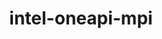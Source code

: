 ---
title: "intel-oneapi-mpi"
layout: cache
categories: [package, develop-2024-01-07]
meta: {"versions": ["2021.11.0"], "compilers": ["oneapi@=2023.2.0"], "oss": ["ubuntu20.04"], "platforms": ["linux"], "targets": ["x86_64_v3"], "stacks": ["e4s-oneapi", "root"], "num_specs": 1, "num_specs_by_stack": {"e4s-oneapi": 1, "root": 1}}
spec_details: [{"hash": "tkxaqbgjlkdjousxn2lndsjhieyqhv5v", "compiler": "oneapi@=2023.2.0", "versions": ["2021.11.0"], "os": "ubuntu20.04", "platform": "linux", "target": "x86_64_v3", "variants": ["build_system=generic", "+envmods", "~external-libfabric", "~generic-names", "~ilp64"], "stacks": ["e4s-oneapi", "root"], "size": "-", "tarball": "https://binaries.spack.io/releases/develop-2024-01-07/build_cache/linux-ubuntu20.04-x86_64_v3/oneapi-2023.2.0/intel-oneapi-mpi-2021.11.0/linux-ubuntu20.04-x86_64_v3-oneapi-2023.2.0-intel-oneapi-mpi-2021.11.0-tkxaqbgjlkdjousxn2lndsjhieyqhv5v.spack"}]
---